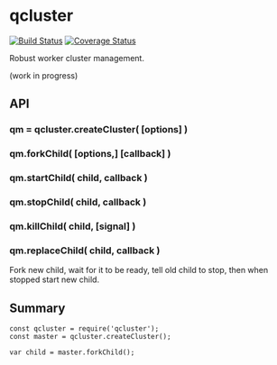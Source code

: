 qcluster
========

[![Build Status](https://api.travis-ci.org/andrasq/node-qcluster.svg?branch=master)](https://travis-ci.org/andrasq/node-qcluster?branch=master)
[![Coverage Status](https://codecov.io/github/andrasq/node-qcluster/coverage.svg?branch=master)](https://codecov.io/github/andrasq/node-qcluster?branch=master)

Robust worker cluster management.

(work in progress)


## API

### qm = qcluster.createCluster( [options] )

### qm.forkChild( [options,] [callback] )

### qm.startChild( child, callback )

### qm.stopChild( child, callback )

### qm.killChild( child, [signal] )

### qm.replaceChild( child, callback )

Fork new child, wait for it to be ready, tell old child to stop, then when stopped
start new child.


## Summary

    const qcluster = require('qcluster');
    const master = qcluster.createCluster();

    var child = master.forkChild();
